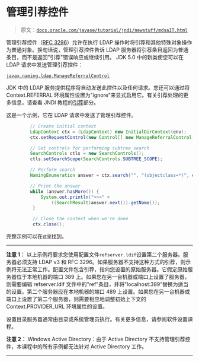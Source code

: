 # 管理引荐控件

> 原文：[`docs.oracle.com/javase/tutorial/jndi/newstuff/mdsaIT.html`](https://docs.oracle.com/javase/tutorial/jndi/newstuff/mdsaIT.html)

管理引荐控件（[RFC 3296](http://www.ietf.org/rfc/rfc3296.txt)）允许在执行 LDAP 操作时将引荐和其他特殊对象操作为普通对象。换句话说，管理引荐控件告诉 LDAP 服务器将引荐条目返回为普通条目，而不是返回"引荐"错误响应或继续引用。 JDK 5.0 中的新类使您可以在 LDAP 请求中发送管理引荐控件：

[`javax.naming.ldap.ManageReferralControl`](https://docs.oracle.com/javase/8/docs/api/javax/naming/ldap/ManageReferralControl.html)

JDK 中的 LDAP 服务提供程序将自动发送此控件以及任何请求。您还可以通过将 Context.REFERRAL 环境属性设置为"ignore"来显式启用它。有关引荐处理的更多信息，请查看 JNDI 教程的[引荐](https://docs.oracle.com/javase/jndi/tutorial/ldap/referral/jndi.html)部分。

这是一个示例，它在 LDAP 请求中发送了管理引荐控件。

```java
         // Create initial context
         LdapContext ctx = (LdapContext) new InitialDirContext(env);
         ctx.setRequestControl(new Control[] new ManageReferralControl());

         // Set controls for performing subtree search
         SearchControls ctls = new SearchControls();
         ctls.setSearchScope(SearchControls.SUBTREE_SCOPE);

         // Perform search
         NamingEnumeration answer = ctx.search("", "(objectclass=*)", ctls);

         // Print the answer
         while (answer.hasMore()) {
             System.out.println(">>>" + 
                 ((SearchResult)answer.next()).getName());
          }

          // Close the context when we're done
          ctx.close();

```

完整示例可以在`这里`找到。

* * *

**注意 1：** 以上示例将要求您使用配置文件`refserver.ldif`设置第二个服务器。服务器必须支持 LDAP v3 和 RFC 3296。如果服务器不支持这种方式的引荐，则示例将无法正常工作。配置文件包含引荐，指向您设置的原始服务器。它假定原始服务器位于本地机器的端口 389 上。如果您在另一台机器或端口上设置了服务器，则需要编辑 refserver.ldif 文件中的"ref"条目，并将"localhost:389"替换为适当的设置。第二个服务器应在本地机器的端口 489 上设置。如果您在另一台机器或端口上设置了第二个服务器，则需要相应地调整初始上下文的 Context.PROVIDER_URL 环境属性的设置。

设置目录服务器通常由目录或系统管理员执行。有关更多信息，请参阅软件设置课程。

**注意 2：** Windows Active Directory：由于 Active Directory 不支持管理引荐控件，本课程中的所有示例都无法针对 Active Directory 工作。

* * *
